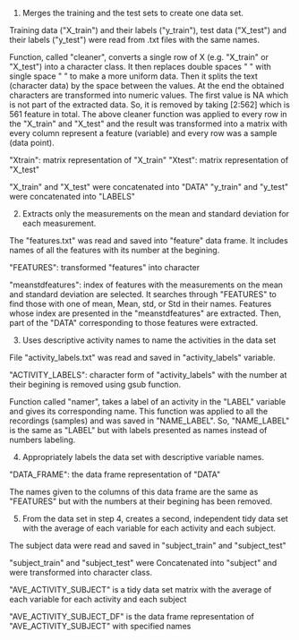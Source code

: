 1. Merges the training and the test sets to create one data set.

Training data ("X_train") and their labels ("y_train"), test data ("X_test") and their labels ("y_test") were read from .txt files with the same names.

Function, called "cleaner", converts a single row of X (e.g. "X_train" or "X_test") into a character class. It then replaces double spaces "  " with single space " " to make a more uniform data. Then it splits the text (character data) by the space between the values. At the end the obtained characters are transformed into numeric values. The first value is NA which is not part of the extracted data. So, it is removed by taking [2:562] which is 561 feature in total. The above cleaner function was applied to every row in the "X_train" and "X_test" and the result was transformed into a matrix with every column represent a feature (variable) and every row was a sample (data point).

"Xtrain": matrix representation of "X_train"
"Xtest": matrix representation of "X_test"

"X_train" and "X_test" were concatenated into "DATA" 
"y_train" and "y_test" were concatenated into "LABELS"

2. Extracts only the measurements on the mean and standard deviation for each measurement.

The "features.txt" was read and saved into "feature" data frame. It includes names of all the features with its number at the begining.

"FEATURES": transformed "features" into character 

"meanstdfeatures": index of features with the measurements on the mean and standard deviation are selected. It searches through "FEATURES" to find those with one of mean, Mean, std, or Std in their names. Features whose index are presented in the "meanstdfeatures" are extracted. Then, part of the "DATA" corresponding to those features were extracted.

3. Uses descriptive activity names to name the activities in the data set

File "activity_labels.txt" was read and saved in "activity_labels" variable.

"ACTIVITY_LABELS": character form of "activity_labels" with the number at their begining is removed using gsub function.

Function called "namer", takes a label of an activity in the "LABEL" variable and gives its corresponding name. This function was applied to all the recordings (samples) and was saved in  "NAME_LABEL". So, "NAME_LABEL" is the same as "LABEL" but with labels presented as names instead of numbers labeling.

4. Appropriately labels the data set with descriptive variable names.

"DATA_FRAME": the data frame representation of "DATA"

The names given to the columns of this data frame are the same as "FEATURES" but with the numbers at their begining has been removed.

5. From the data set in step 4, creates a second, independent tidy data set with the average of each variable for each activity and each subject.

The subject data were read and saved in "subject_train" and "subject_test"

"subject_train" and "subject_test" were Concatenated into "subject" and were transformed into character class.

"AVE_ACTIVITY_SUBJECT" is a tidy data set matrix with the average of each variable for each activity and each subject

"AVE_ACTIVITY_SUBJECT_DF" is the data frame representation of "AVE_ACTIVITY_SUBJECT" with specified names
